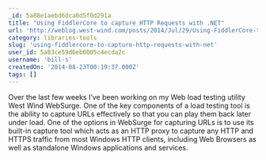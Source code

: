 ```yaml
---
_id: 5a88e1aebd6dca0d5f0d291a
title: "Using FiddlerCore to capture HTTP Requests with .NET"
url: 'http://weblog.west-wind.com/posts/2014/Jul/29/Using-FiddlerCore-to-capture-HTTP-Requests-with-NET'
category: libraries-tools
slug: 'using-fiddlercore-to-capture-http-requests-with-net'
user_id: 5a83ce59d6eb0005c4ecda2c
username: 'bill-s'
createdOn: '2014-08-23T00:19:37.000Z'
tags: []
---
```


Over the last few weeks I’ve been working on my Web load testing utility West Wind WebSurge. One of the key components of a load testing tool is the ability to capture URLs effectively so that you can play them back later under load. One of the options in WebSurge for capturing URLs is to use its built-in capture tool which acts as an HTTP proxy to capture any HTTP and HTTPS traffic from most Windows HTTP clients, including Web Browsers as well as standalone Windows applications and services.
